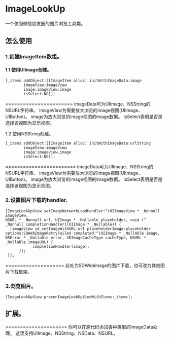 # ImageLookUp

一个仿照微信朋友圈的图片浏览工具类。

## 怎么使用

### 1.创建ImageItem数组。

#### 1.1 使用UIImage创建。
```objc
[_items addObject:[[ImageItem alloc] initWithImageData:image
        imageView:imageView
        image:imageView.image
        isSelect:NO]];
```
=======================
imageData可为UIImage、NSString的NSURL字符串。
imageView为需要放大浏览的image视图(UIImage、UIButton)。
image为放大浏览的image视图的image数据。
isSelect表明是否是选择该视图为显示视图。

1.2 使用NSString创建。
```objc
[_items addObject:[[ImageItem alloc] initWithImageData:urlString
        imageView:imageView
        image:imageView.image
        isSelect:NO]];
```

========================
imageData可为UIImage、NSString的NSURL字符串。
imageView为需要放大浏览的image视图(UIImage、UIButton)。
image为放大浏览的image视图的image数据。
isSelect表明是否是选择该视图为显示视图。

### 2.设置图片下载的handler.
```objc
[ImageLookUpView setImageNetworkLoadHandler:^(UIImageView * _Nonnull imageView,
NSURL * _Nonnull url, UIImage * _Nullable placeholder, void (^ _Nonnull completionHandler)(UIImage * _Nullable)) {
  [imageView sd_setImageWithURL:url placeholderImage:placeholder options:SDWebImageRetryFailed completed:^(UIImage * _Nullable image, NSError * _Nullable error, SDImageCacheType cacheType, NSURL * _Nullable imageURL) {
            completionHandler(image);
      }];
 }];
 ```
====================
此处为SDWebImage的图片下载，也可改为其他图片下载框架。
 
 ### 3.浏览图片。
 ```objc
 [ImageLookUpView presenImageLookUpViewWithItems:_items];
```

## 扩展。
=====================
你可以在源代码添加各种类型的ImageData处理。
这里支持UIImage、NSString、NSData、NSURL。
